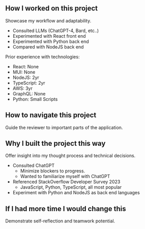 ## How I worked on this project
Showcase my workflow and adaptability.
- Consulted LLMs (ChatGPT-4, Bard, etc..)
- Experimented with React front end
- Experimented with Python back end
- Compared with NodeJS back end

Prior experience with technologies:
- React: None
- MUI: None
- NodeJS: 2yr
- TypeScript: 2yr
- AWS: 3yr
- GraphQL: None
- Python: Small Scripts

## How to navigate this project
Guide the reviewer to important parts of the application.

## Why I built the project this way
Offer insight into my thought process and technical decisions.
- Consulted ChatGPT
  - Minimize blockers to progress.
  - Wanted to familiarize myself with ChatGPT
- Referenced StackOverflow Developer Survey 2023
  -   JavaScript, Python, TypeScript, all most popular
- Experiment with Python and NodeJS as back end languages

## If I had more time I would change this
Demonstrate self-reflection and teamwork potential.
